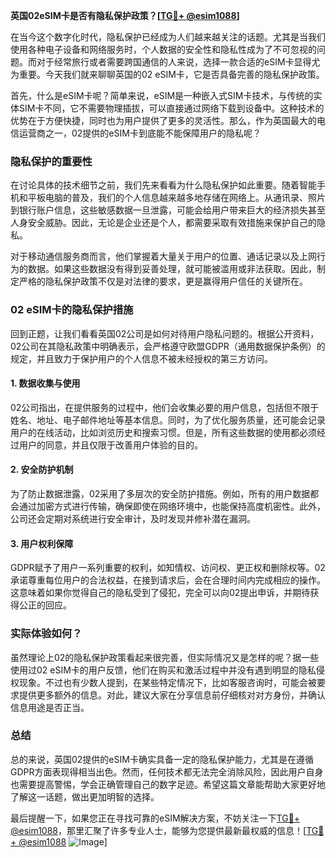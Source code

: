 **英国02eSIM卡是否有隐私保护政策？[[TG💪+ @esim1088](https://t.me/s/esim1088)]**

在当今这个数字化时代，隐私保护已经成为人们越来越关注的话题。尤其是当我们使用各种电子设备和网络服务时，个人数据的安全性和隐私性成为了不可忽视的问题。而对于经常旅行或者需要跨国通信的人来说，选择一款合适的eSIM卡显得尤为重要。今天我们就来聊聊英国的02 eSIM卡，它是否具备完善的隐私保护政策。

首先，什么是eSIM卡呢？简单来说，eSIM是一种嵌入式SIM卡技术，与传统的实体SIM卡不同，它不需要物理插拔，可以直接通过网络下载到设备中。这种技术的优势在于方便快捷，同时也为用户提供了更多的灵活性。那么，作为英国最大的电信运营商之一，02提供的eSIM卡到底能不能保障用户的隐私呢？

### **隐私保护的重要性**

在讨论具体的技术细节之前，我们先来看看为什么隐私保护如此重要。随着智能手机和平板电脑的普及，我们的个人信息越来越多地存储在网络上。从通讯录、照片到银行账户信息，这些敏感数据一旦泄露，可能会给用户带来巨大的经济损失甚至人身安全威胁。因此，无论是企业还是个人，都需要采取有效措施来保护自己的隐私。

对于移动通信服务商而言，他们掌握着大量关于用户的位置、通话记录以及上网行为的数据。如果这些数据没有得到妥善处理，就可能被滥用或非法获取。因此，制定严格的隐私保护政策不仅是对法律的要求，更是赢得用户信任的关键所在。

### **02 eSIM卡的隐私保护措施**

回到正题，让我们看看英国02公司是如何对待用户隐私问题的。根据公开资料，02公司在其隐私政策中明确表示，会严格遵守欧盟GDPR（通用数据保护条例）的规定，并且致力于保护用户的个人信息不被未经授权的第三方访问。

#### **1. 数据收集与使用**
02公司指出，在提供服务的过程中，他们会收集必要的用户信息，包括但不限于姓名、地址、电子邮件地址等基本信息。同时，为了优化服务质量，还可能会记录用户的在线活动，比如浏览历史和搜索习惯。但是，所有这些数据的使用都必须经过用户的同意，并且仅限于改善用户体验的目的。

#### **2. 安全防护机制**
为了防止数据泄露，02采用了多层次的安全防护措施。例如，所有的用户数据都会通过加密方式进行传输，确保即使在网络环境中，也能保持高度机密性。此外，公司还会定期对系统进行安全审计，及时发现并修补潜在漏洞。

#### **3. 用户权利保障**
GDPR赋予了用户一系列重要的权利，如知情权、访问权、更正权和删除权等。02承诺尊重每位用户的合法权益，在接到请求后，会在合理时间内完成相应的操作。这意味着如果你觉得自己的隐私受到了侵犯，完全可以向02提出申诉，并期待获得公正的回应。

### **实际体验如何？**

虽然理论上02的隐私保护政策看起来很完善，但实际情况又是怎样的呢？据一些使用过02 eSIM卡的用户反馈，他们在购买和激活过程中并没有遇到明显的隐私侵权现象。不过也有少数人提到，在某些特定情况下，比如客服咨询时，可能会被要求提供更多额外的信息。对此，建议大家在分享信息前仔细核对对方身份，并确认信息用途是否正当。

### **总结**

总的来说，英国02提供的eSIM卡确实具备一定的隐私保护能力，尤其是在遵循GDPR方面表现得相当出色。然而，任何技术都无法完全消除风险，因此用户自身也需要提高警惕，学会正确管理自己的数字足迹。希望这篇文章能帮助大家更好地了解这一话题，做出更加明智的选择。

最后提醒一下，如果您正在寻找可靠的eSIM解决方案，不妨关注一下[TG💪+ @esim1088](https://t.me/s/esim1088)，那里汇聚了许多专业人士，能够为您提供最新最权威的信息！[[TG💪+ @esim1088](https://t.me/s/esim1088) ![Image](https://i.postimg.cc/4NQfJmqS/Snipaste-2025-05-13-00-14-12.png)]